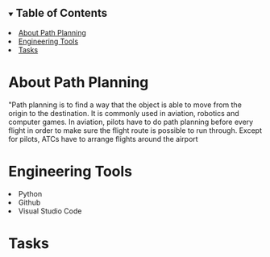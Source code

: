 <details open="open">
  <summary><h2 style="display: inline-block">Table of Contents</h2></summary>
    <li><a href="#About-Path-Planning">About Path Planning</a></li>
    <li><a href="#Engineering-Tools">Engineering Tools</a></li>
    <li><a href="#Tasks">Tasks</a></li>
  </ol>
</details>


# About Path Planning
"Path planning is to find a way that the object is able to move from the origin to the destination.
It is commonly used in aviation, robotics and computer games.
In aviation, pilots have to do path planning before every flight in order to make sure the flight route is possible to run through.
Except for pilots, ATCs have to arrange flights around the airport


# Engineering Tools
<li>Python</a></li>

<li>Github</a></li>

<li>Visual Studio Code</a></li>


# Tasks
